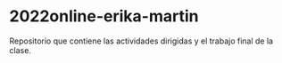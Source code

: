 # 2022online-erika-martin
Repositorio que contiene las actividades dirigidas y el trabajo final de la clase.
